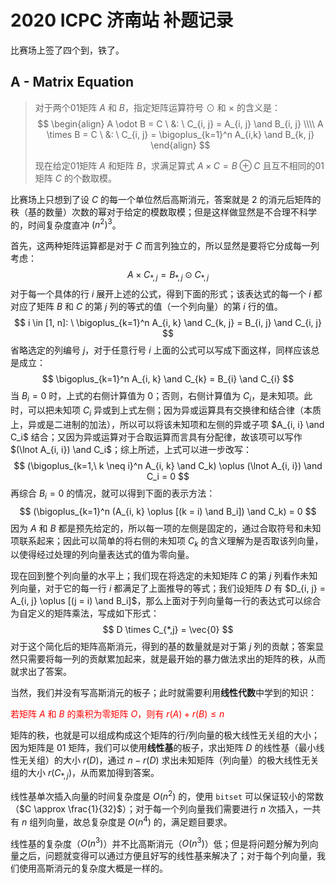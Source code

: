 # 2020 ICPC 济南站 补题记录

比赛场上签了四个到，铁了。

## A - Matrix Equation

> 对于两个01矩阵 $A$ 和 $B$，指定矩阵运算符号 $\odot$ 和 $\times$ 的含义是：
> $$
> \begin{align}
> A \odot B = C \  &: \  C_{i, j} = A_{i, j} \and B_{i, j} \\\\
> A \times B = C \  &: \  C_{i, j} = \bigoplus_{k=1}^n A_{i,k} \and B_{k, j}
> \end{align}
> $$
>
> 现在给定01矩阵 $A$ 和矩阵 $B$，求满足算式 $A \times C = B \oplus C$ 且互不相同的01矩阵 $C$ 的个数取模。

比赛场上只想到了设 $C$ 的每一个单位然后高斯消元，答案就是 $2$ 的消元后矩阵的秩（基的数量）次数的幂对于给定的模数取模；但是这样做显然是不合理不科学的，时间复杂度直冲 $(n^2)^3$。

首先，这两种矩阵运算都是对于 $C$ 而言列独立的，所以显然是要将它分成每一列考虑：
$$
A \times C_{*, j} = B_{*, j} \odot C_{*, j}
$$
对于每一个具体的行 $i$ 展开上述的公式，得到下面的形式；该表达式的每一个 $i$ 都对应了矩阵 $B$ 和 $C$ 的第 $j$ 列的等式的值（一个列向量）的第 $i$ 行的值。
$$
i \in [1, n]: \  \bigoplus_{k=1}^n A_{i, k} \and C_{k, j} = B_{i, j} \and C_{i, j}
$$
省略选定的列编号 $j$，对于任意行号 $i$ 上面的公式可以写成下面这样，同样应该总是成立：
$$
\bigoplus_{k=1}^n A_{i, k} \and C_{k} = B_{i} \and C_{i}
$$
当 $B_i = 0$ 时，上式的右侧计算值为 $0$；否则，右侧计算值为 $C_i$，是未知项。此时，可以把未知项 $C_i$ 异或到上式左侧；因为异或运算具有交换律和结合律（本质上，异或是二进制的加法），所以可以将该未知项和左侧的异或子项 $A_{i, i} \and C_i$ 结合；又因为异或运算对于合取运算而言具有分配律，故该项可以写作 $(\lnot A_{i, i}) \and C_i$；综上所述，上式可以进一步改写：
$$
(\bigoplus_{k=1,\ k \neq i}^n A_{i, k} \and C_k)  \oplus (\lnot A_{i, i}) \and C_i = 0
$$
再综合 $B_i = 0$ 的情况，就可以得到下面的表示方法：
$$
(\bigoplus_{k=1}^n (A_{i, k} \oplus [(k = i) \and B_i]) \and C_k) = 0
$$
因为 $A$ 和 $B$ 都是预先给定的，所以每一项的左侧是固定的，通过合取符号和未知项联系起来；因此可以简单的将右侧的未知项 $C_k$ 的含义理解为是否取该列向量，以使得经过处理的列向量表达式的值为零向量。

现在回到整个列向量的水平上；我们现在将选定的未知矩阵 $C$ 的第 $j$ 列看作未知列向量，对于它的每一行 $i$ 都满足了上面推导的等式；我们设矩阵 $D$ 有 $D_{i, j} = A_{i, j} \oplus [(j = i) \and B_i]$，那么上面对于列向量每一行的表达式可以综合为自定义的矩阵乘法，写成如下形式：
$$
D \times C_{*,j} = \vec{0}
$$
对于这个简化后的矩阵高斯消元，得到的基的数量就是对于第 $j$ 列的贡献；答案显然只需要将每一列的贡献累加起来，就是最开始的暴力做法求出的矩阵的秩，从而就求出了答案。

当然，我们并没有写高斯消元的板子；此时就需要利用**线性代数**中学到的知识：

<font color="red">若矩阵 $A$ 和 $B$ 的乘积为零矩阵 $O$，则有 $r(A) + r(B) \leq n$</font>

矩阵的秩，也就是可以组成构成这个矩阵的行/列向量的极大线性无关组的大小；因为矩阵是 01 矩阵，我们可以使用**线性基**的板子，求出矩阵 $D$ 的线性基（最小线性无关组）的大小 $r(D)$，通过 $n - r(D)$ 求出未知矩阵（列向量）的极大线性无关组的大小 $r(C_{*, j})$，从而累加得到答案。

线性基单次插入向量的时间复杂度是 $O(n^2)$ 的，使用 `bitset` 可以保证较小的常数（$C \approx \frac{1}{32}$）；对于每一个列向量我们需要进行 $n$ 次插入，一共有 $n$ 组列向量，故总复杂度是 $O(n^4)$ 的，满足题目要求。

线性基的复杂度（$O(n^3)$）并不比高斯消元（$O(n^3)$）低；但是将问题分解为列向量之后，问题就变得可以通过方便且好写的线性基来解决了；对于每个列向量，我们使用高斯消元的复杂度大概是一样的。